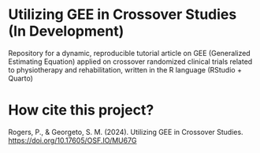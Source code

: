 # Utilizing GEE in Crossover Studies (In Development)

Repository for a dynamic, reproducible tutorial article on GEE (Generalized Estimating Equation) applied on crossover randomized clinical trials related to physiotherapy and rehabilitation, written in the R language (RStudio + Quarto)

# How cite this project?

Rogers, P., & Georgeto, S. M. (2024). Utilizing GEE in Crossover Studies. https://doi.org/10.17605/OSF.IO/MU67G